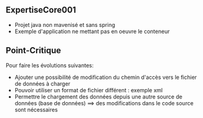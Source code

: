 ## ExpertiseCore001
- Projet java non mavenisé et sans spring
- Exemple d'application ne mettant pas en oeuvre le conteneur

## Point-Critique
Pour faire les évolutions suivantes:
* Ajouter une possibilité de modification du chemin d'accès vers le fichier de données à charger
* Pouvoir utiliser un format de fichier différent : exemple xml
* Permettre le chargement des données depuis une autre source de données (base de données)
==> des modifications dans le code source sont nécessaires
